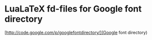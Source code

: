LuaLaTeX fd-files for Google font directory
===========================================

[http://code.google.com/p/googlefontdirectory/](Google font directory)
